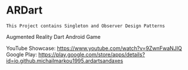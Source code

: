 ARDart
============

```This Project contains Singleton and Observer Design Patterns```

Augmented Reality Dart Android Game

YouTube Showcase: https://www.youtube.com/watch?v=9ZwnFwaNJIQ
Google Play: https://play.google.com/store/apps/details?id=io.github.michailmarkou1995.ardartsandaxes
